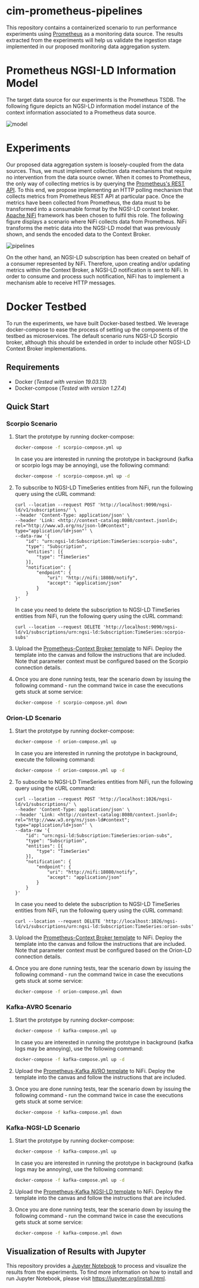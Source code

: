 # cim-prometheus-pipelines

This repository contains a containerized scenario to run performance experiments using [Prometheus](https://prometheus.io) as a monitoring data source. The results extracted from the experiments will help us validate the ingestion stage implemented in our proposed monitoring data aggregation system.

# Prometheus NGSI-LD Information Model

The target data source for our experiments is the Prometheus TSDB. The following figure depicts an NGSI-LD information model instance of the context information associated to a Prometheus data source.

![model](docs/prometheus-experiment-model.png)

# Experiments

Our proposed data aggregation system is loosely-coupled from the data sources. Thus, we must implement collection data mechanisms that require no intervention from the data source owner. When it comes to Prometheus, the only way of collecting metrics is by querying the [Prometheus's REST API](https://prometheus.io/docs/prometheus/latest/querying/api/). To this end, we propose implementing an HTTP polling mechanism that collects metrics from Prometheus REST API at particular pace. Once the metrics have been collected from Prometheus, the data must to be transformed into a consumable format by the NGSI-LD context broker. [Apache NiFi](https://nifi.apache.org) framework has been chosen to fulfil this role. The following figure displays a scenario where NiFi collects data from Prometheus. NiFi transforms the metric data into the NGSI-LD model that was previously shown, and sends the encoded data to the Context Broker.

![pipelines](docs/prometheus-experiment-pipelines.png)

On the other hand, an NGSI-LD subscription has been created on behalf of a consumer represented by NiFi. Therefore, upon creating and/or updating metrics within the Context Broker, a NGSI-LD notification is sent to NiFi. In order to consume and process such notification, NiFi has to implement a mechanism able to receive HTTP messages.

# Docker Testbed

To run the experiments, we have built Docker-based testbed. We leverage docker-compose to ease the process of setting up the components of the testbed as microservices. The default scenario runs NGSI-LD Scorpio broker, although this should be extended in order to include other NGSI-LD Context Broker implementations.

## Requirements

- Docker (_Tested with version 19.03.13_)
- Docker-compose (_Tested with version 1.27.4_)

## Quick Start

### Scorpio Scenario

1. Start the prototype by running docker-compose:
    ```bash
    docker-compose -f scorpio-compose.yml up
    ```

    In case you are interested in running the prototype in background (kafka or scorpio logs may be annoying), use the following command:
    ```bash
    docker-compose -f scorpio-compose.yml up -d
    ```

2. To subscribe to NGSI-LD TimeSeries entities from NiFi, run the following query using the cURL command:
    ```
    curl --location --request POST 'http://localhost:9090/ngsi-ld/v1/subscriptions/' \
    --header 'Content-Type: application/json' \
    --header 'Link: <http://context-catalog:8080/context.jsonld>; rel="http://www.w3.org/ns/json-ld#context"; type="application/ld+json"' \
    --data-raw '{
        "id": "urn:ngsi-ld:Subscription:TimeSeries:scorpio-subs",
        "type": "Subscription",
        "entities": [{
            "type": "TimeSeries"
        }],
        "notification": {
            "endpoint": {
                "uri": "http://nifi:18080/notify",
                "accept": "application/json"
            }
        }
    }'
    ```

    In case you need to delete the subscription to NGSI-LD TimeSeries entities from NiFi, run the following query using the cURL command:
    ```
    curl --location --request DELETE 'http://localhost:9090/ngsi-ld/v1/subscriptions/urn:ngsi-ld:Subscription:TimeSeries:scorpio-subs'
    ```

3.  Upload the [Prometheus-Context Broker template](nifi-templates/prometheus-broker-adapter.xml) to NiFi. Deploy the template into the canvas and follow the instructions that are included. Note that parameter context must be configured based on the Scorpio connection details.

4. Once you are done running tests, tear the scenario down by issuing the following command - run the command twice in case the executions gets stuck at some service:
    ```bash
    docker-compose -f scorpio-compose.yml down
    ```

### Orion-LD Scenario

1. Start the prototype by running docker-compose:
    ```bash
    docker-compose -f orion-compose.yml up
    ```

    In case you are interested in running the prototype in background, execute the following command:
    ```bash
    docker-compose -f orion-compose.yml up -d
    ```

2. To subscribe to NGSI-LD TimeSeries entities from NiFi, run the following query using the cURL command:
    ```
    curl --location --request POST 'http://localhost:1026/ngsi-ld/v1/subscriptions/' \
    --header 'Content-Type: application/json' \
    --header 'Link: <http://context-catalog:8080/context.jsonld>; rel="http://www.w3.org/ns/json-ld#context"; type="application/ld+json"' \
    --data-raw '{
        "id": "urn:ngsi-ld:Subscription:TimeSeries:orion-subs",
        "type": "Subscription",
        "entities": [{
            "type": "TimeSeries"
        }],
        "notification": {
            "endpoint": {
                "uri": "http://nifi:18080/notify",
                "accept": "application/json"
            }
        }
    }'
    ```

    In case you need to delete the subscription to NGSI-LD TimeSeries entities from NiFi, run the following query using the cURL command:
    ```
    curl --location --request DELETE 'http://localhost:1026/ngsi-ld/v1/subscriptions/urn:ngsi-ld:Subscription:TimeSeries:orion-subs'
    ```

3.  Upload the [Prometheus-Context Broker template](nifi-templates/prometheus-broker-adapter.xml) to NiFi. Deploy the template into the canvas and follow the instructions that are included. Note that parameter context must be configured based on the Orion-LD connection details.

4. Once you are done running tests, tear the scenario down by issuing the following command - run the command twice in case the executions gets stuck at some service:
    ```bash
    docker-compose -f orion-compose.yml down
    ```

### Kafka-AVRO Scenario

1. Start the prototype by running docker-compose:
    ```bash
    docker-compose -f kafka-compose.yml up
    ```

    In case you are interested in running the prototype in background (kafka logs may be annoying), use the following command:
    ```bash
    docker-compose -f kafka-compose.yml up -d
    ```

2.  Upload the [Prometheus-Kafka AVRO template](nifi-templates/prometheus-kafka-avro-adapter.xml) to NiFi. Deploy the template into the canvas and follow the instructions that are included.

3. Once you are done running tests, tear the scenario down by issuing the following command - run the command twice in case the executions gets stuck at some service:
    ```bash
    docker-compose -f kafka-compose.yml down
    ```

### Kafka-NGSI-LD Scenario

1. Start the prototype by running docker-compose:
    ```bash
    docker-compose -f kafka-compose.yml up
    ```

    In case you are interested in running the prototype in background (kafka logs may be annoying), use the following command:
    ```bash
    docker-compose -f kafka-compose.yml up -d
    ```

2.  Upload the [Prometheus-Kafka NGSI-LD template](nifi-templates/prometheus-kafka-ngsi-ld-adapter.xml) to NiFi. Deploy the template into the canvas and follow the instructions that are included.

3. Once you are done running tests, tear the scenario down by issuing the following command - run the command twice in case the executions gets stuck at some service:
    ```bash
    docker-compose -f kafka-compose.yml down
    ```

## Visualization of Results with Jupyter

This repository provides a [Jupyter Notebook](Experiments.ipynb) to process and visualize the results from the experiments. To find more information on how to install and run Jupyter Notebook, please visit https://jupyter.org/install.html.
